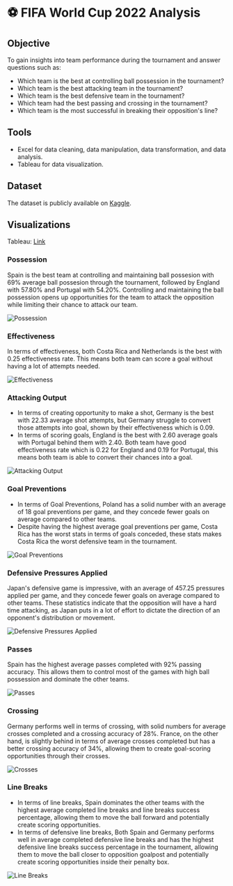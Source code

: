 # ⚽ FIFA World Cup 2022 Analysis

## Objective

To gain insights into team performance during the tournament and answer questions such as:
- Which team is the best at controlling ball possession in the tournament?
- Which team is the best attacking team in the tournament?
- Which team is the best defensive team in the tournament?
- Which team had the best passing and crossing in the tournament?
- Which team is the most successful in breaking their opposition's line?

## Tools
- Excel for data cleaning, data manipulation, data transformation, and data analysis.
- Tableau for data visualization.

## Dataset
The dataset is publicly available on [Kaggle](https://www.kaggle.com/datasets/die9origephit/fifa-world-cup-2022-complete-dataset?resource=download).

## Visualizations

Tableau: [Link](https://public.tableau.com/app/profile/alexander.evan5078/viz/WorldCup2022_16838986929580/Story)

### Possession
Spain is the best team at controlling and maintaining ball possesion with 69% average ball possesion through the tournament, followed by England with 57.80% and Portugal with 54.20%. Controlling and maintaining the ball possession opens up opportunities for the team to attack the opposition while limiting their chance to attack our team.

![Possession](https://github.com/AlexanderEvanW/PortfolioProjects/assets/124351667/6e1481bf-f6fe-4a42-a57d-b904adf982f8)

### Effectiveness
In terms of effectiveness, both Costa Rica and Netherlands is the best with 0.25 effectiveness rate. This means both team can score a goal without having a lot of attempts needed.

![Effectiveness](https://github.com/AlexanderEvanW/PortfolioProjects/assets/124351667/c0f62953-f548-4170-bc89-320763a6e6b3)

### Attacking Output
- In terms of creating opportunity to make a shot, Germany is the best with 22.33 average shot attempts, but Germany struggle to convert those attempts into goal, shown by their effectiveness which is 0.09.
- In terms of scoring goals, England is the best with 2.60 average goals with Portugal behind them with 2.40. Both team have good effectiveness rate which is 0.22 for England and 0.19 for Portugal, this means both team is able to convert their chances into a goal.

![Attacking Output](https://github.com/AlexanderEvanW/PortfolioProjects/assets/124351667/27d63faf-23d7-45fa-b1e5-6451da2762e6)

### Goal Preventions
- In terms of Goal Preventions, Poland has a solid number with an average of 18 goal preventions per game, and they concede fewer goals on average compared to  other teams.
- Despite having the highest average goal preventions per game, Costa Rica has the worst stats in terms of goals conceded, these stats makes Costa Rica the worst defensive team in the tournament.

![Goal Preventions](https://github.com/AlexanderEvanW/PortfolioProjects/assets/124351667/cf4037bc-e9b9-486a-92c7-0d7f9d1762c7)

### Defensive Pressures Applied
Japan's defensive game is impressive, with an average of 457.25 pressures applied per game, and they concede fewer goals on average compared to other teams. These statistics indicate that the opposition will have a hard time attacking, as Japan puts in a lot of effort to dictate the direction of an opponent's distribution or movement.

![Defensive Pressures Applied](https://github.com/AlexanderEvanW/PortfolioProjects/assets/124351667/d67d9295-f624-4ac8-aaab-443fc101fff4)

### Passes
Spain has the highest average passes completed with 92% passing accuracy. This allows them to control most of the games with high ball possession and dominate the other teams.

![Passes](https://github.com/AlexanderEvanW/PortfolioProjects/assets/124351667/c070d07d-7d29-4358-a399-2a302c96c13c)

### Crossing
Germany performs well in terms of crossing, with solid numbers for average crosses completed and a crossing accuracy of 28%. France, on the other hand, is slightly behind in terms of average crosses completed but has a better crossing accuracy of 34%, allowing them to create goal-scoring opportunities through their crosses.

![Crosses](https://github.com/AlexanderEvanW/PortfolioProjects/assets/124351667/7d3b9b03-7e2e-41ee-bbeb-5dc57672a609)

### Line Breaks
- In terms of line breaks, Spain dominates the other teams with the highest average completed line breaks and line breaks success percentage, allowing them to move the ball forward and potentially create scoring opportunities.
- In terms of defensive line breaks, Both Spain and Germany performs well in average completed defensive line breaks and has the highest defensive line breaks success percentage in the tournament, allowing them to move the ball closer to opposition goalpost and potentially create scoring opportunities inside their penalty box.

![Line Breaks](https://github.com/AlexanderEvanW/PortfolioProjects/assets/124351667/8498db1d-f9da-4396-97f1-78aa3e88c5c5)
